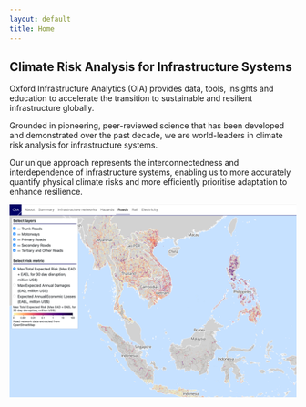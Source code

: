 ```yaml
---
layout: default
title: Home
---
```


## Climate Risk Analysis for Infrastructure Systems

Oxford Infrastructure Analytics (OIA) provides data, tools, insights and education
to accelerate the transition to sustainable and resilient infrastructure globally. 

Grounded in pioneering, peer-reviewed science that has been developed and
demonstrated over the past decade, we are world-leaders in climate risk analysis
for infrastructure systems.

Our unique approach represents the interconnectedness and interdependence of
infrastructure systems, enabling us to more accurately quantify physical climate
risks and more efficiently prioritise adaptation to enhance resilience. 

<img src="/assets/img/OIA_Platform2.png" alt="OIA infrastructure risk and adaptation tool" class ="center">

